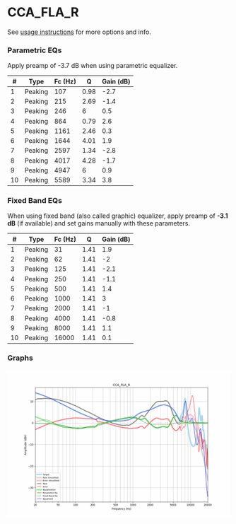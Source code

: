 # CCA_FLA_R
See [usage instructions](https://github.com/jaakkopasanen/AutoEq#usage) for more options and info.

### Parametric EQs
Apply preamp of -3.7 dB when using parametric equalizer.

|   # | Type    |   Fc (Hz) |    Q |   Gain (dB) |
|-----|---------|-----------|------|-------------|
|   1 | Peaking |       107 | 0.98 |        -2.7 |
|   2 | Peaking |       215 | 2.69 |        -1.4 |
|   3 | Peaking |       246 | 6    |         0.5 |
|   4 | Peaking |       864 | 0.79 |         2.6 |
|   5 | Peaking |      1161 | 2.46 |         0.3 |
|   6 | Peaking |      1644 | 4.01 |         1.9 |
|   7 | Peaking |      2597 | 1.34 |        -2.8 |
|   8 | Peaking |      4017 | 4.28 |        -1.7 |
|   9 | Peaking |      4947 | 6    |         0.9 |
|  10 | Peaking |      5589 | 3.34 |         3.8 |

### Fixed Band EQs
When using fixed band (also called graphic) equalizer, apply preamp of **-3.1 dB** (if available) and set gains manually with these parameters.

|   # | Type    |   Fc (Hz) |    Q |   Gain (dB) |
|-----|---------|-----------|------|-------------|
|   1 | Peaking |        31 | 1.41 |         1.9 |
|   2 | Peaking |        62 | 1.41 |        -2   |
|   3 | Peaking |       125 | 1.41 |        -2.1 |
|   4 | Peaking |       250 | 1.41 |        -1.1 |
|   5 | Peaking |       500 | 1.41 |         1.4 |
|   6 | Peaking |      1000 | 1.41 |         3   |
|   7 | Peaking |      2000 | 1.41 |        -1   |
|   8 | Peaking |      4000 | 1.41 |        -0.8 |
|   9 | Peaking |      8000 | 1.41 |         1.1 |
|  10 | Peaking |     16000 | 1.41 |         0.1 |

### Graphs
![](./CCA_FLA_R.png)

